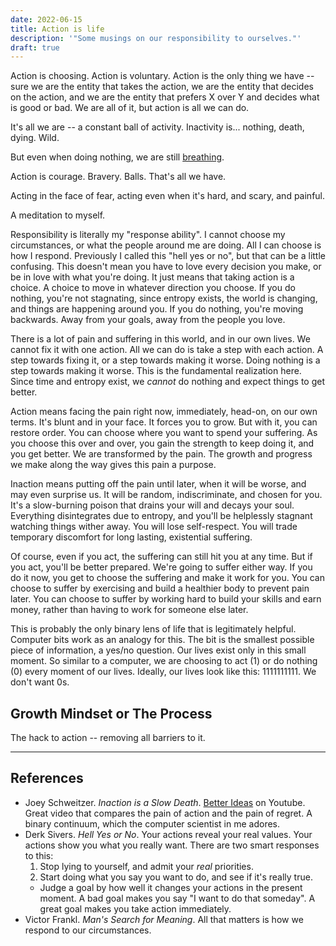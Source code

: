 ```yaml
---
date: 2022-06-15
title: Action is life
description: '"Some musings on our responsibility to ourselves."'
draft: true
---
```

Action is choosing. Action is voluntary. Action is the only thing we have -- sure we are the entity that takes the action, we are the entity that decides on the action, and we are the entity that prefers X over Y and decides what is good or bad. We are all of it, but action is all we can do.

It's all we are -- a constant ball of activity. Inactivity is... nothing, death, dying. Wild.

But even when doing nothing, we are still [breathing](Breathing.md).

Action is courage. Bravery. Balls. That's all we have.

Acting in the face of fear, acting even when it's hard, and scary, and painful.



A meditation to myself. 

Responsibility is literally my "response ability". I cannot choose my circumstances, or what the people around me are doing. All I can choose is how I respond. Previously I called this "hell yes or no", but that can be a little confusing. This doesn't mean you have to love every decision you make, or be in love with what you're doing. It just means that taking action is a choice. A choice to move in whatever direction you choose. If you do nothing, you're not stagnating, since entropy exists, the world is changing, and things are happening around you. If you do nothing, you're moving backwards. Away from your goals, away from the people you love.

There is a lot of pain and suffering in this world, and in our own lives. We cannot fix it with one action. All we can do is take a step with each action. A step towards fixing it, or a step towards making it worse. Doing nothing is a step towards making it worse. This is the fundamental realization here. Since time and entropy exist, we *cannot* do nothing and expect things to get better.

Action means facing the pain right now, immediately, head-on, on our own terms. It's blunt and in your face. It forces you to grow. But with it, you can restore order. You can choose where you want to spend your suffering. As you choose this over and over, you gain the strength to keep doing it, and you get better. We are transformed by the pain. The growth and progress we make along the way gives this pain a purpose.

Inaction means putting off the pain until later, when it will be worse, and may even surprise us. It will be random, indiscriminate, and chosen for you. It's a slow-burning poison that drains your will and decays your soul. Everything disintegrates due to entropy, and you'll be helplessly stagnant watching things wither away. You will lose self-respect. You will trade temporary discomfort for long lasting, existential suffering.

Of course, even if you act, the suffering can still hit you at any time. But if you act, you'll be better prepared. We're going to suffer either way. If you do it now, you get to choose the suffering and make it work for you. You can choose to suffer by exercising and build a healthier body to prevent pain later. You can choose to suffer by working hard to build your skills and earn money, rather than having to work for someone else later.

This is probably the only binary lens of life that is legitimately helpful. Computer bits work as an analogy for this. The bit is the smallest possible piece of information, a yes/no question. Our lives exist only in this small moment. So similar to a computer, we are choosing to act (1) or do nothing (0) every moment of our lives. Ideally, our lives look like this: 1111111111. We don't want 0s.

## Growth Mindset or The Process
The hack to action -- removing all barriers to it.

---
## References
- Joey Schweitzer. *Inaction is a Slow Death*. [Better Ideas](https://www.youtube.com/channel/UCtUId5WFnN82GdDy7DgaQ7w) on Youtube. Great video that compares the pain of action and the pain of regret. A binary continuum, which the computer scientist in me adores.
- Derk Sivers. *Hell Yes or No*. Your actions reveal your real values. Your actions show you what you really want. There are two smart responses to this:
	1. Stop lying to yourself, and admit your *real* priorities.
	2. Start doing what you say you want to do, and see if it's really true.
	- Judge a goal by how well it changes your actions in the present moment. A bad goal makes you say "I want to do that someday". A great goal makes you take action immediately.
- Victor Frankl. *Man's Search for Meaning*. All that matters is how we respond to our circumstances.